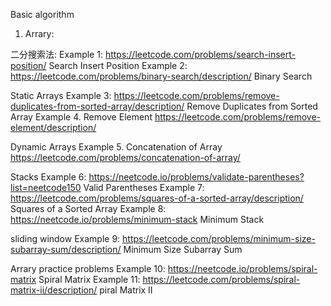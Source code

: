 Basic algorithm 

1. Arrary:

二分搜索法:
Example 1: https://leetcode.com/problems/search-insert-position/  Search Insert Position
Example 2: https://leetcode.com/problems/binary-search/description/ Binary Search

Static Arrays
Example 3: https://leetcode.com/problems/remove-duplicates-from-sorted-array/description/ Remove Duplicates from Sorted Array
Example 4. Remove Element https://leetcode.com/problems/remove-element/description/

Dynamic Arrays
Example 5. Concatenation of Array  https://leetcode.com/problems/concatenation-of-array/


Stacks
Example 6: https://neetcode.io/problems/validate-parentheses?list=neetcode150 Valid Parentheses
Example 7: https://leetcode.com/problems/squares-of-a-sorted-array/description/ Squares of a Sorted Array
Example 8: https://neetcode.io/problems/minimum-stack    Minimum Stack


sliding window 
Example 9: https://leetcode.com/problems/minimum-size-subarray-sum/description/ Minimum Size Subarray Sum

Arrary practice problems
Example 10: https://neetcode.io/problems/spiral-matrix Spiral Matrix
Example 11: https://leetcode.com/problems/spiral-matrix-ii/description/ piral Matrix II
